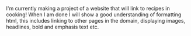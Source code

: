 I'm currently making a project of a website that will link to recipes in cooking! When I am done I will show a good understanding of formatting html, this includes linking to other pages in the domain, displaying images, headlines, bold and emphasis text etc.